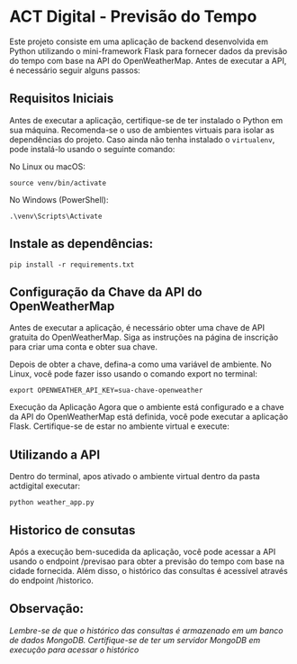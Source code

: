 # ACT Digital - Previsão do Tempo

Este projeto consiste em uma aplicação de backend desenvolvida em Python utilizando o mini-framework Flask para fornecer dados da previsão do tempo com base na API do OpenWeatherMap. Antes de executar a API, é necessário seguir alguns passos:

## Requisitos Iniciais

Antes de executar a aplicação, certifique-se de ter instalado o Python em sua máquina. Recomenda-se o uso de ambientes virtuais para isolar as dependências do projeto. Caso ainda não tenha instalado o `virtualenv`, pode instalá-lo usando o seguinte comando:

No Linux ou macOS:

    source venv/bin/activate

No Windows (PowerShell):

    .\venv\Scripts\Activate

## Instale as dependências:

    pip install -r requirements.txt

## Configuração da Chave da API do OpenWeatherMap
Antes de executar a aplicação, é necessário obter uma chave de API gratuita do OpenWeatherMap. Siga as instruções na página de inscrição para criar uma conta e obter sua chave.

Depois de obter a chave, defina-a como uma variável de ambiente. No Linux, você pode fazer isso usando o comando export no terminal:

    export OPENWEATHER_API_KEY=sua-chave-openweather

Execução da Aplicação
Agora que o ambiente está configurado e a chave da API do OpenWeatherMap está definida, você pode executar a aplicação Flask. Certifique-se de estar no ambiente virtual e execute:

## Utilizando a API

Dentro do terminal, apos ativado o ambiente virtual dentro da pasta actdigital executar:

    python weather_app.py 

## Historico de consutas 
Após a execução bem-sucedida da aplicação, você pode acessar a API usando o endpoint /previsao para obter a previsão do tempo com base na cidade fornecida. Além disso, o histórico das consultas é acessível através do endpoint /historico.

## Observação:

_Lembre-se de que o histórico das consultas é armazenado em um banco de dados MongoDB. Certifique-se de ter um servidor MongoDB em execução para acessar o histórico_

